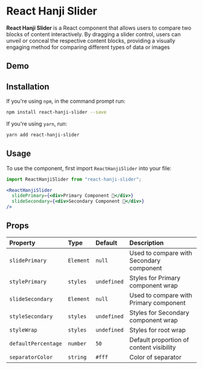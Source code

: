 ﻿# React Hanji Slider

**React Hanji Slider** is a React component that allows users to compare two blocks of content interactively. By dragging a slider control, users can unveil or conceal the respective content blocks, providing a visually engaging method for comparing different types of data or images

## Demo


## Installation

If you're using `npm`, in the command prompt run:

```sh
npm install react-hanji-slider --save
```

If you're using `yarn`, run:

```sh
yarn add react-hanji-slider
```

## Usage

To use the component, first import `ReactHanjiSlider` into your file:

```jsx
import ReactHanjiSlider from "react-hanji-slider";
```

```jsx
<ReactHanjiSlider
  slidePrimary={<div>Primary Component 🥢</div>}
  slideSecondary={<div>Secondary Component 🍚</div>}
/>
```

## Props

| Property             | Type           | Default     | Description                                          |
| :--------------------|:---------------|:------------|:-----------------------------------------------------|
| `slidePrimary`       | `Element`      | `null`      | Used to compare with Secondary component             |
| `stylePrimary`       | `styles`       | `undefined` | Styles for Primary component wrap                    |
| `slideSecondary`     | `Element`      | `null`      | Used to compare with Primary component               |
| `styleSecondary`     | `styles`       | `undefined` | Styles for Secondary component wrap                  |
| `styleWrap`          | `styles`       | `undefined` | Styles for root wrap                                 |
| `defaultPercentage`  | `number`       | `50`        | Default proportion of content visibility             |
| `separatorColor`     | `string`       | `#fff`      | Color of separator                                   |
